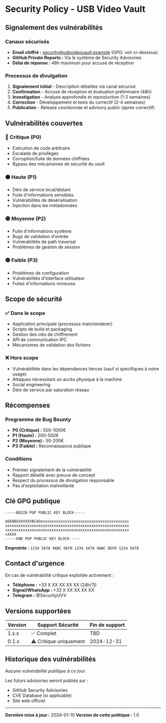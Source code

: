 # Security Policy - USB Video Vault

## Signalement des vulnérabilités

### Canaux sécurisés
- **Email chiffré :** security@usbvideovault.example (GPG: voir ci-dessous)
- **GitHub Private Reports :** Via le système de Security Advisories
- **Délai de réponse :** 48h maximum pour accusé de réception

### Processus de divulgation
1. **Signalement initial** - Description détaillée via canal sécurisé
2. **Confirmation** - Accusé de réception et évaluation préliminaire (48h)
3. **Investigation** - Analyse approfondie et reproduction (1-2 semaines)
4. **Correction** - Développement et tests du correctif (2-4 semaines)
5. **Publication** - Release coordonnée et advisory public (après correctif)

## Vulnérabilités couvertes

### 🔴 Critique (P0)
- Exécution de code arbitraire
- Escalade de privilèges
- Corruption/fuite de données chiffrées
- Bypass des mécanismes de sécurité du vault

### 🟠 Haute (P1)
- Déni de service local/distant
- Fuite d'informations sensibles
- Vulnérabilités de désérialisation
- Injection dans les métadonnées

### 🟡 Moyenne (P2)
- Fuite d'informations système
- Bugs de validation d'entrée
- Vulnérabilités de path traversal
- Problèmes de gestion de session

### 🟢 Faible (P3)
- Problèmes de configuration
- Vulnérabilités d'interface utilisateur
- Fuites d'informations mineures

## Scope de sécurité

### ✅ Dans le scope
- Application principale (processus main/renderer)
- Scripts de build et packaging
- Gestion des clés de chiffrement
- API de communication IPC
- Mécanismes de validation des fichiers

### ❌ Hors scope
- Vulnérabilités dans les dépendances tierces (sauf si spécifiques à notre usage)
- Attaques nécessitant un accès physique à la machine
- Social engineering
- Déni de service par saturation réseau

## Récompenses

### Programme de Bug Bounty
- **P0 (Critique) :** 500-1000€
- **P1 (Haute) :** 200-500€
- **P2 (Moyenne) :** 50-200€
- **P3 (Faible) :** Reconnaissance publique

### Conditions
- Premier signalement de la vulnérabilité
- Rapport détaillé avec preuve de concept
- Respect du processus de divulgation responsable
- Pas d'exploitation malveillante

## Clé GPG publique

```
-----BEGIN PGP PUBLIC KEY BLOCK-----

mQENBGXXXXXXBCADxxxxxxxxxxxxxxxxxxxxxxxxxxxxxxxxxxxxxxxx
xxxxxxxxxxxxxxxxxxxxxxxxxxxxxxxxxxxxxxxxxxxxxxxxxxxxxxxx
xxxxxxxxxxxxxxxxxxxxxxxxxxxxxxxxxxxxxxxxxxxxxxxxxxxxxxxx
=XXXX
-----END PGP PUBLIC KEY BLOCK-----
```

**Empreinte :** `1234 5678 9ABC DEF0 1234 5678 9ABC DEF0 1234 5678`

## Contact d'urgence

En cas de vulnérabilité critique exploitée activement :
- **Téléphone :** +33 X XX XX XX XX (24h/7j)
- **Signal/WhatsApp :** +33 X XX XX XX XX
- **Telegram :** @SecurityUVV

## Versions supportées

| Version | Support Sécurité | Fin de support |
|---------|------------------|----------------|
| 1.x.x   | ✅ Complet       | TBD            |
| 0.1.x   | ⚠️ Critique uniquement | 2024-12-31 |

## Historique des vulnérabilités

*Aucune vulnérabilité publique à ce jour.*

Les futurs advisories seront publiés sur :
- GitHub Security Advisories
- CVE Database (si applicable)
- Site web officiel

---

**Dernière mise à jour :** 2024-01-10
**Version de cette politique :** 1.0

